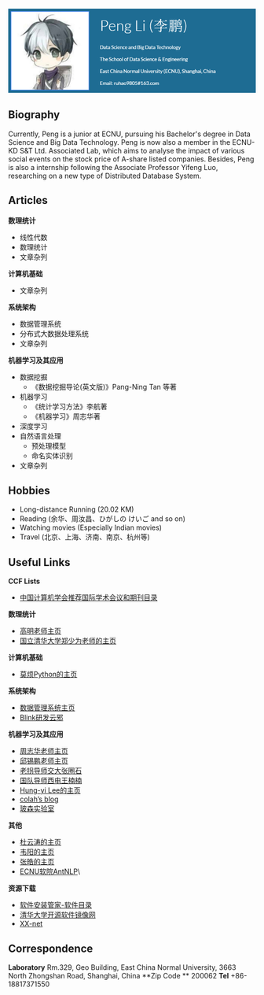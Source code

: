 ![Profile](profile.PNG)

## Biography
Currently, Peng is a junior at ECNU, pursuing his Bachelor's  degree in Data Science and Big Data Technology. Peng is now also a member in the ECNU-KD S&T Ltd. Associated  Lab, which aims to analyse the impact of various social events on the stock price of A-share listed companies. Besides, Peng is also a internship following the Associate Professor  Yifeng Luo, researching on a new type of Distributed Database System.

## Articles
**数理统计**
- 线性代数
- 数理统计
- 文章杂列

**计算机基础**
- 文章杂列

**系统架构**
- 数据管理系统
- 分布式大数据处理系统
- 文章杂列

**机器学习及其应用**
- 数据挖掘
	- 《数据挖掘导论(英文版)》Pang-Ning Tan 等著
- 机器学习
	- 《统计学习方法》李航著
	- 《机器学习》周志华著
- 深度学习
- 自然语言处理
	- 预处理模型
	- 命名实体识别
- 文章杂列


## Hobbies
- Long-distance Running (20.02 KM)
- Reading (余华、周汝昌、ひがしの けいご  and so on)
- Watching movies (Especially Indian movies)
- Travel (北京、上海、济南、南京、杭州等)

## Useful Links
**CCF Lists**
- [中国计算机学会推荐国际学术会议和期刊目录](https://www.ccf.org.cn/xspj/gyml/)

**数理统计**
- [高明老师主页](http://dase.ecnu.edu.cn/mgao/)
- [国立清华大学郑少为老师的主页](http://www.stat.nthu.edu.tw/~swcheng/index.htm)

**计算机基础**
- [莫烦Python的主页](https://morvanzhou.github.io/learning-steps/)

**系统架构**
- [数据管理系统主页](http://111.231.251.48/dbms2018/main.html)
- [Blink研发云邪](http://wuchong.me/)

**机器学习及其应用**
- [周志华老师主页](https://cs.nju.edu.cn/zhouzh/)
- [邱锡鹏老师主页](http://nlp.fudan.edu.cn/xpqiu/)
- [老拐导师交大张圈石](http://qszhang.com/)
- [国队导师西电王楠楠](http://web.xidian.edu.cn/nnwang/index.html)
- [Hung-yi Lee的主页](http://speech.ee.ntu.edu.tw/~tlkagk/index.html)
- [colah’s blog](http://colah.github.io/)
- [玻森实验室](https://bosonnlp.com/)

**其他**
- [杜云涛的主页](https://zealscott.com/)
- [韦阳的主页](https://godweiyang.com/)
- [张皓的主页](http://lamda.nju.edu.cn/zhangh/)
- [ECNU软院AntNLP](https://github.com/AntNLP)\

**资源下载**
- [软件安装管家-软件目录](https://mp.weixin.qq.com/s?__biz=MzIwMjE1MjMyMw==&mid=502712528&idx=1&sn=7ad9553cc39e533d16f6844507a5cd24&chksm=0ee1683c3996e12a6fd90fcd340730666e0c650616a4d6b4f677e7d3d31e479b91db9de60b59&mpshare=1&scene=1&srcid=0913ToacFlNMOLlPKwYYqw6a#rd)
- [清华大学开源软件镜像网](https://mirrors.tuna.tsinghua.edu.cn/)
- [XX-net](https://github.com/XX-net/XX-Net)

## Correspondence
**Laboratory**
Rm.329, Geo Building, East China Normal University, 3663 North Zhongshan Road, Shanghai, China 
**Zip Code **
200062
**Tel**
+86-18817371550
